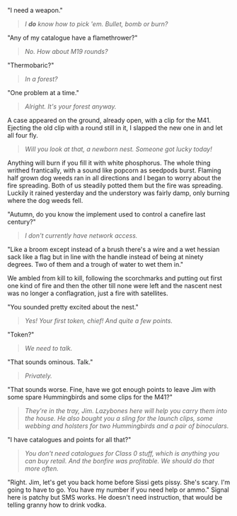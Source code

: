 "I need a weapon."

> _I **do** know how to pick 'em. Bullet, bomb or burn?_

"Any of my catalogue have a flamethrower?"

> _No. How about M19 rounds?_

"Thermobaric?"

> _In a forest?_

"One problem at a time."

> _Alright. It's your forest anyway._

A case appeared on the ground, already open, with a clip for the M41. Ejecting the old clip with a round still in it, I slapped the new one in and let all four fly.

> _Will you look at that, a newborn nest. Someone got lucky today!_

Anything will burn if you fill it with white phosphorus. The whole thing writhed frantically, with a sound like popcorn as seedpods burst. Flaming half grown dog weeds ran in all directions and I began to worry about the fire spreading. Both of us steadily potted them but the fire was spreading. Luckily it rained yesterday and the understory was fairly damp, only burning where the dog weeds fell.

"Autumn, do you know the implement used to control a canefire last century?"

> _I don't currently have network access._

"Like a broom except instead of a brush there's a wire and a wet hessian sack like a flag but in line with the handle instead of being at ninety degrees. Two of them and a trough of water to wet them in." 

We ambled from kill to kill, following the scorchmarks and putting out first one kind of fire and then the other till none were left and the nascent nest was no longer a conflagration, just a fire with satellites.

"You sounded pretty excited about the nest."

> _Yes! Your first token, chief! And quite a few points._

"Token?"

> _We need to talk._

"That sounds ominous. Talk."

> _Privately._

"That sounds worse. Fine, have we got enough points to leave Jim with some spare Hummingbirds and some clips for the M41?" 

> _They're in the tray, Jim. Lazybones here will help you carry them into the house. He also bought you a sling for the launch clips, some webbing and holsters for two Hummingbirds and a pair of binoculars._

"I have catalogues and points for all that?"

> _You don't need catalogues for Class 0 stuff, which is anything you can buy retail. And the bonfire was profitable. We should do that more often._

"Right. Jim, let's get you back home before Sissi gets pissy. She's scary. I'm going to have to go. You have my number if you need help or ammo." Signal here is patchy but SMS works. He doesn't need instruction, that would be telling granny how to drink vodka.
